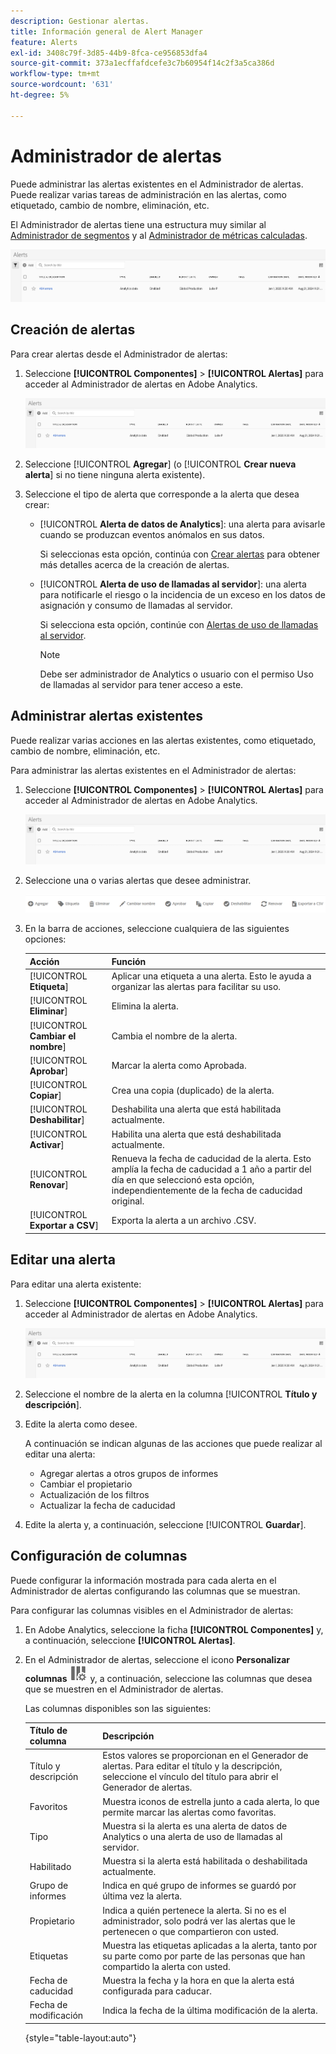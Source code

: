 ```yaml
---
description: Gestionar alertas.
title: Información general de Alert Manager
feature: Alerts
exl-id: 3408c79f-3d85-44b9-8fca-ce956853dfa4
source-git-commit: 373a1ecffafdcefe3c7b60954f14c2f3a5ca386d
workflow-type: tm+mt
source-wordcount: '631'
ht-degree: 5%

---
```


# Administrador de alertas

Puede administrar las alertas existentes en el Administrador de alertas. Puede realizar varias tareas de administración en las alertas, como etiquetado, cambio de nombre, eliminación, etc.

El Administrador de alertas tiene una estructura muy similar al [Administrador de segmentos](https://experienceleague.adobe.com/docs/analytics/components/segmentation/segmentation-workflow/seg-manage.html?lang=es) y al [Administrador de métricas calculadas](https://experienceleague.adobe.com/docs/analytics/components/calculated-metrics/calcmetric-workflow/cm-manager.html?lang=es).

![](assets/alert-manager.png)

## Creación de alertas

Para crear alertas desde el Administrador de alertas:

1. Seleccione **[!UICONTROL Componentes]** > **[!UICONTROL Alertas]** para acceder al Administrador de alertas en Adobe Analytics.

   ![](assets/alert-manager.png)

1. Seleccione [!UICONTROL **Agregar**] (o [!UICONTROL **Crear nueva alerta**] si no tiene ninguna alerta existente).

1. Seleccione el tipo de alerta que corresponde a la alerta que desea crear:

   * [!UICONTROL **Alerta de datos de Analytics**]: una alerta para avisarle cuando se produzcan eventos anómalos en sus datos.

     Si seleccionas esta opción, continúa con [Crear alertas](/help/analyze/analysis-workspace/c-intelligent-alerts/alert-builder.md) para obtener más detalles acerca de la creación de alertas.

   * [!UICONTROL **Alerta de uso de llamadas al servidor**]: una alerta para notificarle el riesgo o la incidencia de un exceso en los datos de asignación y consumo de llamadas al servidor.

     Si selecciona esta opción, continúe con [Alertas de uso de llamadas al servidor](/help/admin/admin/c-server-call-usage/scu-alerts.md).

     >[!NOTE]
     >
     >Debe ser administrador de Analytics o usuario con el permiso Uso de llamadas al servidor para tener acceso a este.

## Administrar alertas existentes

Puede realizar varias acciones en las alertas existentes, como etiquetado, cambio de nombre, eliminación, etc.

Para administrar las alertas existentes en el Administrador de alertas:

1. Seleccione **[!UICONTROL Componentes]** > **[!UICONTROL Alertas]** para acceder al Administrador de alertas en Adobe Analytics.

   ![](assets/alert-manager.png)

1. Seleccione una o varias alertas que desee administrar.

   ![](assets/alert-manager-tasks.png)

1. En la barra de acciones, seleccione cualquiera de las siguientes opciones:

   | Acción | Función |
   |---------|----------|
   | [!UICONTROL **Etiqueta**] | Aplicar una etiqueta a una alerta. Esto le ayuda a organizar las alertas para facilitar su uso. |
   | [!UICONTROL **Eliminar**] | Elimina la alerta. |
   | [!UICONTROL **Cambiar el nombre**] | Cambia el nombre de la alerta. |
   | [!UICONTROL **Aprobar**] | Marcar la alerta como Aprobada. |
   | [!UICONTROL **Copiar**] | Crea una copia (duplicado) de la alerta. |
   | [!UICONTROL **Deshabilitar**] | Deshabilita una alerta que está habilitada actualmente. |
   | [!UICONTROL **Activar**] | Habilita una alerta que está deshabilitada actualmente. |
   | [!UICONTROL **Renovar**] | Renueva la fecha de caducidad de la alerta. Esto amplía la fecha de caducidad a 1 año a partir del día en que seleccionó esta opción, independientemente de la fecha de caducidad original. |
   | [!UICONTROL **Exportar a CSV**] | Exporta la alerta a un archivo .CSV. |

## Editar una alerta

Para editar una alerta existente:

1. Seleccione **[!UICONTROL Componentes]** > **[!UICONTROL Alertas]** para acceder al Administrador de alertas en Adobe Analytics.

   ![](assets/alert-manager.png)

1. Seleccione el nombre de la alerta en la columna [!UICONTROL **Título y descripción**].

1. Edite la alerta como desee.

   A continuación se indican algunas de las acciones que puede realizar al editar una alerta:

   * Agregar alertas a otros grupos de informes
   * Cambiar el propietario
   * Actualización de los filtros
   * Actualizar la fecha de caducidad

1. Edite la alerta y, a continuación, seleccione [!UICONTROL **Guardar**].

## Configuración de columnas

Puede configurar la información mostrada para cada alerta en el Administrador de alertas configurando las columnas que se muestran.

Para configurar las columnas visibles en el Administrador de alertas:

1. En Adobe Analytics, seleccione la ficha **[!UICONTROL Componentes]** y, a continuación, seleccione **[!UICONTROL Alertas]**.

1. En el Administrador de alertas, seleccione el icono **Personalizar columnas** ![Personalizar icono de columnas](assets/customize-columns-icon.png) y, a continuación, seleccione las columnas que desea que se muestren en el Administrador de alertas.

   Las columnas disponibles son las siguientes:

   | Título de columna | Descripción |
   |---|---|
   | Título y descripción | Estos valores se proporcionan en el Generador de alertas. Para editar el título y la descripción, seleccione el vínculo del título para abrir el Generador de alertas. |
   | Favoritos | Muestra iconos de estrella junto a cada alerta, lo que permite marcar las alertas como favoritas. <!-- For more information, see [Mark calculated metrics as favorites](/help/components/c-calcmetrics/c-workflow/cm-workflow/cm-favorite.md). --> |
   | Tipo | Muestra si la alerta es una alerta de datos de Analytics o una alerta de uso de llamadas al servidor. |
   | Habilitado | Muestra si la alerta está habilitada o deshabilitada actualmente. |
   | Grupo de informes | Indica en qué grupo de informes se guardó por última vez la alerta. |
   | Propietario | Indica a quién pertenece la alerta. Si no es el administrador, solo podrá ver las alertas que le pertenecen o que compartieron con usted. |
   | Etiquetas | Muestra las etiquetas aplicadas a la alerta, tanto por su parte como por parte de las personas que han compartido la alerta con usted. |
   | Fecha de caducidad | Muestra la fecha y la hora en que la alerta está configurada para caducar. |
   | Fecha de modificación | Indica la fecha de la última modificación de la alerta. |

   {style="table-layout:auto"}

   <!-- When "Last used" column is added, add this information as the description: Shows the date when the alert was last used. <p>This information can help you determine whether a component is valuable to users in your organization, where it is used, and if it needs to be deleted or modified.</p><p>Consider the following when viewing this column:</p><ul><li>This information does not include usage from the API, Report Builder, or Data Warehouse.</li><li>For some components, this column might not contain data if the component was last used prior to September 2023.</li></ul> -->


